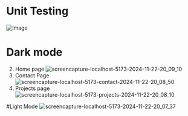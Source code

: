 # Unit Testing
![image](https://github.com/user-attachments/assets/caf5fa75-0576-40ea-ae0f-e18f2aaed937)
# Dark mode
2. Home page
![screencapture-localhost-5173-2024-11-22-20_09_10](https://github.com/user-attachments/assets/84d931dc-221f-4d14-b7c3-98e944c95304)
3. Contact Page
![screencapture-localhost-5173-contact-2024-11-22-20_08_50](https://github.com/user-attachments/assets/f0982f20-c94e-4fa7-bb3a-b5bdf727c25e)
4. Projects page
![screencapture-localhost-5173-projects-2024-11-22-20_08_10](https://github.com/user-attachments/assets/9faee7c8-fc41-48b1-9b43-6c962da952e9)

#Light Mode
![screencapture-localhost-5173-2024-11-22-20_07_37](https://github.com/user-attachments/assets/4b800040-626a-4c2a-8560-1dedc2b0dea6)
